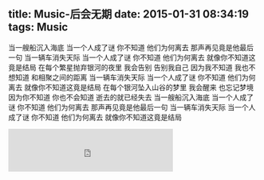 title: Music-后会无期
date: 2015-01-31 08:34:19
tags: Music
---

当一艘船沉入海底
当一个人成了谜
你不知道
他们为何离去
那声再见竟是他最后一句
当一辆车消失天际
当一个人成了谜
你不知道
他们为何离去
就像你不知道这竟是结局
在每个繁星抛弃银河的夜里
我会告别 告别我自己
因为我不知道 我也不想知道
和相聚之间的距离
当一辆车消失天际
当一个人成了谜
你不知道
他们为何离去
就像你不知道这竟是结局
在每个银河坠入山谷的梦里
我会醒来 也忘记梦境
因为你不知道 你也不会知道
逝去的就已经失去
当一艘船沉入海底
当一个人成了谜
你不知道
他们为何离去
那声再见竟是他最后一句
当一辆车消失天际
当一个人成了谜
你不知道
他们为何离去
就像你不知道这竟是结局
<iframe frameborder="no" border="0" marginwidth="0" marginheight="0" width=330 height=86 src="http://music.163.com/outchain/player?type=2&id=28793502&auto=1&height=66"></iframe>

